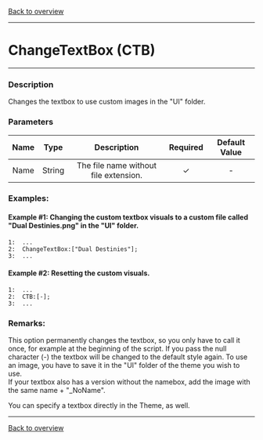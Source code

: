 [Back to overview](index.md)

---
# ChangeTextBox (CTB)

---

### Description
Changes the textbox to use custom images in the "UI" folder.

### Parameters

|Name|Type|Description|Required|Default Value|
|:---:|:---:|:---:|:---:|:---:|
|Name|String|The file name without file extension.|✓|-|

### Examples:
#### Example #1: Changing the custom textbox visuals to a custom file called "Dual Destinies.png" in the "UI" folder.
```
1:  ...
2:  ChangeTextBox:["Dual Destinies"];
3:  ...
```

#### Example #2: Resetting the custom visuals.
```
1:  ...
2:  CTB:[-];
3:  ...
```

### Remarks:
This option permanently changes the textbox, so you only have to call it once, for example at the beginning of the script. 
If you pass the null character (-) the textbox will be changed to the default style again. 
To use an image, you have to save it in the "UI" folder of the theme you wish to use.  
If your textbox also has a version without the namebox, add the image with the same name + "_NoName".

You can specify a textbox directly in the Theme, as well.

---
[Back to overview](index.md)
